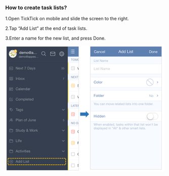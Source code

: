 ### How to create task lists?
1.Open TickTick on mobile and slide the screen to the right.

2.Tap “Add List” at the end of task lists.

3.Enter a name for the new list, and press Done.

![](../images/iosaddlist.png)